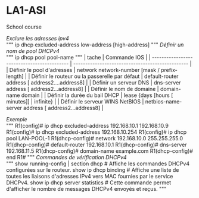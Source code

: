 # LA1-ASI
School course

*Exclure les adresses ipv4*<br/>
"""
ip dhcp excluded-address low-address [high-address]
"""
*Définir un nom de pool DHCPv4*<br/>
"""
ip dhcp pool pool-name
"""
| tache											 | Commande IOS										|
| ------------------------------------------- 	 | ------------------------------------------------ |
| Définir le pool d'adresses					 | network network-number [mask  / prefix-length]   |
| Définir le routeur ou la passerelle par défaut | default-router address [ address2….address8]     |
| Définir un serveur DNS                         | dns-server address [ address2…address8]          |
| Définir le nom de domaine                      | domain-name domain                               |
| Définir la durée du bail DHCP                  | lease {days [hours [ minutes]] | infinite}       |
| Définir le serveur WINS NetBIOS                | netbios-name-server address [ address2…address8] |

*Exemple*<br/>
"""
R1(config)# ip dhcp excluded-address 192.168.10.1 192.168.10.9
R1(config)# ip dhcp excluded-address 192.168.10.254
R1(config)# ip dhcp pool LAN-POOL-1
R1(dhcp-config)# network 192.168.10.0 255.255.255.0
R1(dhcp-config)# default-router 192.168.10.1
R1(dhcp-config)# dns-server 192.168.11.5
R1(dhcp-config)# domain-name example.com
R1(dhcp-config)# end
R1#
"""
*Commandes de vérification DHCPv4*<br/>
"""
show running-config | section dhcp # Affiche les commandes DHCPv4 configurées sur le routeur.
show ip dhcp binding # Affiche une liste de toutes les liaisons d'adresses IPv4 vers MAC fournies par le service DHCPv4.
show ip dhcp server statistics # Cette commande permet d'afficher le nombre de messages DHCPv4 envoyés et reçus.
"""

